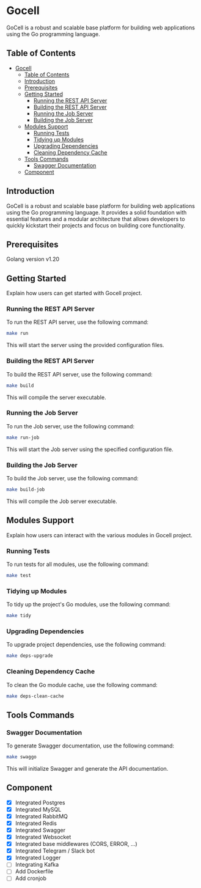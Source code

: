 # Gocell

GoCell is a robust and scalable base platform for building web applications using the Go programming language.

## Table of Contents

- [Gocell](#gocell)
  - [Table of Contents](#table-of-contents)
  - [Introduction](#introduction)
  - [Prerequisites](#prerequisites)
  - [Getting Started](#getting-started)
    - [Running the REST API Server](#running-the-rest-api-server)
    - [Building the REST API Server](#building-the-rest-api-server)
    - [Running the Job Server](#running-the-job-server)
    - [Building the Job Server](#building-the-job-server)
  - [Modules Support](#modules-support)
    - [Running Tests](#running-tests)
    - [Tidying up Modules](#tidying-up-modules)
    - [Upgrading Dependencies](#upgrading-dependencies)
    - [Cleaning Dependency Cache](#cleaning-dependency-cache)
  - [Tools Commands](#tools-commands)
    - [Swagger Documentation](#swagger-documentation)
  - [Component](#component)

## Introduction

GoCell is a robust and scalable base platform for building web applications using the Go programming language. It provides a solid foundation with essential features and a modular architecture that allows developers to quickly kickstart their projects and focus on building core functionality.

## Prerequisites

Golang version v1.20

## Getting Started

Explain how users can get started with Gocell project.

### Running the REST API Server

To run the REST API server, use the following command:

```bash
make run
```

This will start the server using the provided configuration files.

### Building the REST API Server

To build the REST API server, use the following command:

```bash
make build
```

This will compile the server executable.

### Running the Job Server

To run the Job server, use the following command:

```bash
make run-job
```

This will start the Job server using the specified configuration file.

### Building the Job Server

To build the Job server, use the following command:

```bash
make build-job
```

This will compile the Job server executable.

## Modules Support

Explain how users can interact with the various modules in Gocell project.

### Running Tests

To run tests for all modules, use the following command:

```bash
make test
```

### Tidying up Modules

To tidy up the project's Go modules, use the following command:

```bash
make tidy
```

### Upgrading Dependencies

To upgrade project dependencies, use the following command:

```bash
make deps-upgrade
```

### Cleaning Dependency Cache

To clean the Go module cache, use the following command:

```bash
make deps-clean-cache
```

## Tools Commands

### Swagger Documentation

To generate Swagger documentation, use the following command:

```bash
make swaggo
```

This will initialize Swagger and generate the API documentation.

## Component

- [x] Integrated Postgres
- [x] Integrated MySQL
- [x] Integrated RabbitMQ
- [x] Integrated Redis
- [x] Integrated Swagger
- [x] Integrated Websocket
- [x] Integrated base middlewares (CORS, ERROR, ...)
- [x] Integrated Telegram / Slack bot
- [x] Integrated Logger
- [ ] Integrating Kafka
- [ ] Add Dockerfile
- [ ] Add cronjob
